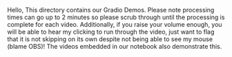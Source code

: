 Hello,
This directory contains our Gradio Demos. Please note processing times can go up to 2 minutes so please scrub through until the processing is complete for each video. Additionally, if you raise your volume enough, you will be able to hear my clicking to run through the video, just want to flag that it is not skipping on its own despite not being able to see my mouse (blame OBS)! The videos embedded in our notebook also demonstrate this.
